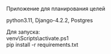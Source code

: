Приложение для планирования целей

python3.11, Django-4.2.2, Postgres

Для запуска:\
venv\Scripts\activate.ps1 \
pip install -r requirements.txt

[//]: # (как запустить &#40;установить зависимости, заполнить .env + какими значениями, накатить миграции, запустить проект&#41;)
